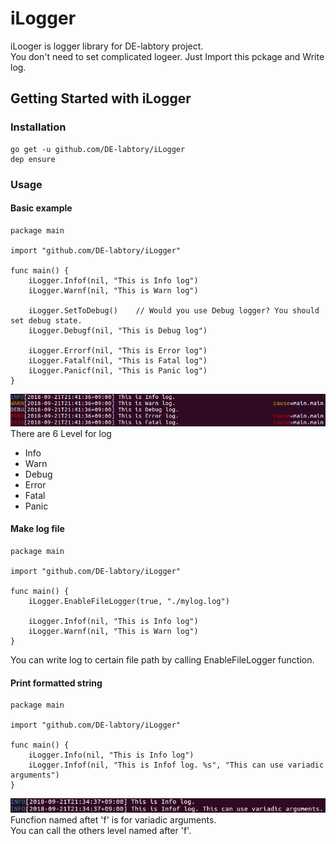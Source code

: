 # iLogger

iLooger is logger library for DE-labtory project.  
You don't need to set complicated logeer. Just Import this pckage and Write log.

## Getting Started with iLogger

### Installation
```
go get -u github.com/DE-labtory/iLogger
dep ensure
```

### Usage
#### Basic example
```
package main

import "github.com/DE-labtory/iLogger"

func main() {
    iLogger.Infof(nil, "This is Info log")
    iLogger.Warnf(nil, "This is Warn log")

    iLogger.SetToDebug()    // Would you use Debug logger? You should set debug state.
    iLogger.Debugf(nil, "This is Debug log")

    iLogger.Errorf(nil, "This is Error log")
    iLogger.Fatalf(nil, "This is Fatal log")
    iLogger.Panicf(nil, "This is Panic log")
}
```
![log-basic-example](./images/log_images.png)  
There are 6 Level for log
- Info
- Warn
- Debug
- Error
- Fatal
- Panic

#### Make log file
```
package main

import "github.com/DE-labtory/iLogger"

func main() {
    iLogger.EnableFileLogger(true, "./mylog.log")

    iLogger.Infof(nil, "This is Info log")
    iLogger.Warnf(nil, "This is Warn log")
}
```
You can write log to certain file path by calling EnableFileLogger function.

#### Print formatted string
```
package main

import "github.com/DE-labtory/iLogger"

func main() {
    iLogger.Info(nil, "This is Info log")
    iLogger.Infof(nil, "This is Infof log. %s", "This can use variadic arguments")
}
```
![info-infof-example](./images/info_infof.png)  
Funcfion named aftet 'f' is for variadic arguments.  
You can call the others level named after 'f'.
